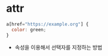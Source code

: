 # attr 

```javascript
a[href="https://example.org"] {
  color: green;
}
```

- 속성을 이용해서 선택자를 지정하는 방법